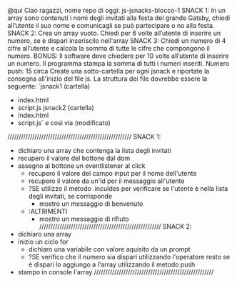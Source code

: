@qui
Ciao ragazzi,
nome repo di oggi: js-jsnacks-blocco-1
SNACK 1:
In un array sono contenuti i nomi degli invitati alla festa del grande Gatsby, chiedi all’utente il suo nome e comunicagli se può partecipare o no alla festa.
SNACK 2:
Crea un array vuoto.
Chiedi per 6 volte all’utente di inserire un numero, se è dispari inseriscilo nell'array
SNACK 3:
Chiedi un numero di 4 cifre all’utente
e calcola la somma di tutte le cifre che compongono il numero.
BONUS:
Il software deve chiedere per 10 volte all’utente di inserire un numero.
Il programma stampa la somma di tutti i numeri inseriti.
Numero push: 15 circa
Create una sotto-cartella per ogni jsnack e riportate la consegna all'inizio del file js.
La struttura dei file dovrebbe essere la seguente:
`jsnack1 (cartella)
- index.html
- script.js
jsnack2 (cartella)
- index.html
- script.js`
e così via (modificato)

///////////////////////////////////////////////////////
SNACK 1:
- dichiaro una array che contenga la lista degli invitati
- recupero il valore del bottone dal dom
- assegno al bottone un eventlistener al click
    - recupero il valore del campo input per il nome dell'utente
    - recupero il valore da un'id per il messaggio all'utente
    - ?SE utilizzo il metodo .inculdes per verificare se l'utente è nella lista degli invitati, se corrisponde
        - mostro un messaggio di benvenuto
    - :ALTRIMENTI
        - mostro un messaggio di rifiuto
//////////////////////////////////////////////////////
SNACK 2:
- dichiaro una array
- inizio un ciclo for
    - dichiaro una variabile con valore aquisito da un prompt
    - ?SE verifico che il numero sia dispari utilizzando l'operatore resto
        se è dispari lo aggiungo a l'array utilizzando il metodo push
- stampo in console l'array
/////////////////////////////////////////////////////


